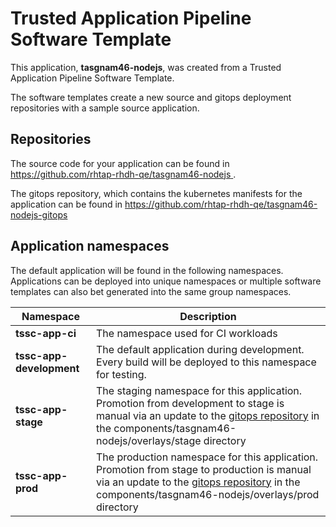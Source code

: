 # Trusted Application Pipeline Software Template

This application, **tasgnam46-nodejs**, was created from a Trusted Application Pipeline Software Template.

The software templates create a new source and gitops deployment repositories with a sample source application. 

## Repositories

The source code for your application can be found in [https://github.com/rhtap-rhdh-qe/tasgnam46-nodejs ](https://github.com/rhtap-rhdh-qe/tasgnam46-nodejs ).
 
The gitops repository, which contains the kubernetes manifests for the application can be found in 
[https://github.com/rhtap-rhdh-qe/tasgnam46-nodejs-gitops ](https://github.com/rhtap-rhdh-qe/tasgnam46-nodejs-gitops ) 

## Application namespaces 

The default application will be found in the following namespaces. Applications can be deployed into unique namespaces or multiple software templates can also bet generated into the same group namespaces.  

|  Namespace   |  Description   |  
| -------- | -------- |
| **tssc-app-ci** | The namespace used for CI workloads |
| **tssc-app-development** | The default application during development. Every build will be deployed to this namespace for testing. |
| **tssc-app-stage** | The staging namespace for this application. Promotion from development to stage is manual via an update to the [gitops repository](https://github.com/rhtap-rhdh-qe/tasgnam46-nodejs-gitops ) in the components/tasgnam46-nodejs/overlays/stage directory |
| **tssc-app-prod** | The production namespace for this application. Promotion from stage to production is manual via an update to the [gitops repository](https://github.com/rhtap-rhdh-qe/tasgnam46-nodejs-gitops ) in the components/tasgnam46-nodejs/overlays/prod directory |
